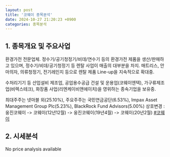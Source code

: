 ```yaml
---
layout: post
title: '코웨이 종목분석'
date: 2024-10-27 21:20:23 +0900
categories: 종목분석
---
```


## 1. 종목개요 및 주요사업

환경가전 전문업체. 정수기/공기청정기/비데/연수기 등의 환경가전 제품을 생산/판매하고 있으며, 정수기/비데/공기청정기 등 렌탈 사업이 매출의 대부분을 차지. 매트리스, 안마의자, 의류청정기, 전기레인지 등으로 렌탈 제품 Line-up을 지속적으로 확대중.

수처리기기 등 산업설비 제조업, 공업용수공급 건설 및 운용업(코웨이엔텍), 가구류제조업(비렉스테크), 화장품 사업(리엔케이비앤에이치)을 영위하는 종속기업을 보유중.

최대주주는 넷마블 외(25.10%), 주요주주는 국민연금공단(6.53%), Impax Asset Management Group Plc(5.23%), BlackRock Fund Advisors(5.00%) 상호변경 : 웅진코웨이 -> 코웨이(12년12월) -> 웅진코웨이(19년4월) -> 코웨이(20년2월)
[#코웨이](#)

## 2. 시세분석

No price analysis available
